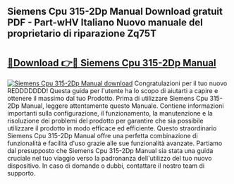 ## Siemens Cpu 315-2Dp Manual Download gratuit PDF - Part-wHV Italiano Nuovo manuale del proprietario di riparazione Zq75T

# <h2><a href="http://dff1978.blite.top/?on=Siemens+Cpu+315-2Dp+Manual">🔗Download 👉🔴 Siemens Cpu 315-2Dp Manual</a></h2>

[![Siemens Cpu 315-2Dp Manual download](https://i.imgur.com/lujVjoI.png)](http://dff1978.blite.top/?on=Siemens+Cpu+315-2Dp+Manual)
Congratulazioni per il tuo nuovo REDDDDDDD! Questa guida per l'utente ha lo scopo di aiutarti a capire e ottenere il massimo dal tuo Prodotto. Prima di utilizzare Siemens Cpu 315-2Dp Manual, leggere attentamente questo Manuale. Contiene informazioni importanti sulla configurazione, il funzionamento, la manutenzione e la risoluzione dei problemi del prodotto per garantire che sia possibile utilizzare il prodotto in modo efficace ed efficiente. Questo straordinario Siemens Cpu 315-2Dp Manual offre una perfetta combinazione di funzionalità e facilità d'uso grazie alle sue funzionalità avanzate. Partiamo dal presupposto che Siemens Cpu 315-2Dp Manual sia stata una guida cruciale nel tuo viaggio verso la padronanza dell'utilizzo del tuo nuovo dispositivo. In caso di domande o dubbi, contattare il nostro team di supporto.
